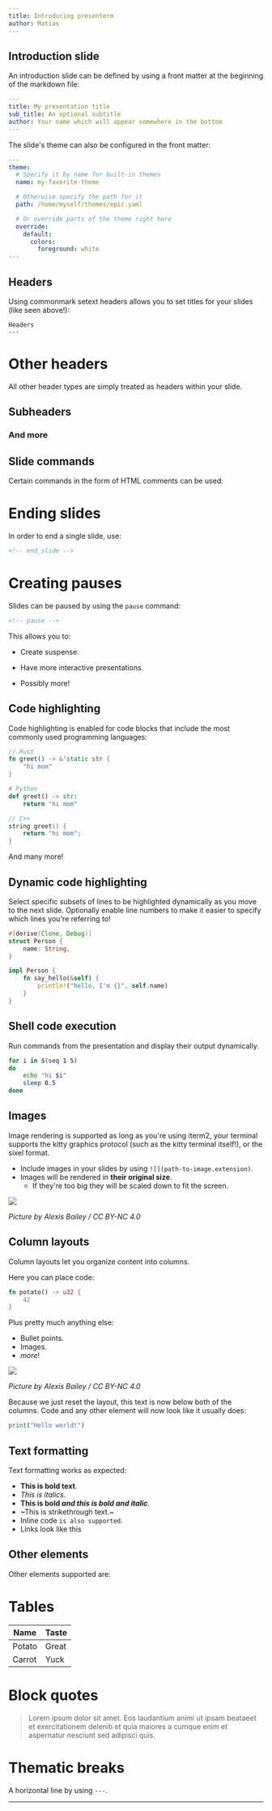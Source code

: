 ```yaml
---
title: Introducing presenterm
author: Matias
---
```


Introduction slide
---

An introduction slide can be defined by using a front matter at the beginning of the markdown file:

```yaml
---
title: My presentation title
sub_title: An optional subtitle
author: Your name which will appear somewhere in the bottom
---
```

The slide's theme can also be configured in the front matter:

```yaml
---
theme:
  # Specify it by name for built-in themes
  name: my-favorite-theme

  # Otherwise specify the path for it
  path: /home/myself/themes/epic.yaml

  # Or override parts of the theme right here
  override:
    default:
      colors:
        foreground: white
---
```

<!-- end_slide -->

Headers
---

Using commonmark setext headers allows you to set titles for your slides (like seen above!):

```
Headers
---
```

# Other headers

All other header types are simply treated as headers within your slide.

## Subheaders
### And more

<!-- end_slide -->

Slide commands
---

Certain commands in the form of HTML comments can be used:

# Ending slides

In order to end a single slide, use:

```html
<!-- end_slide -->
```

# Creating pauses

Slides can be paused by using the `pause` command:

```html
<!-- pause -->
```

This allows you to:

<!-- pause -->
* Create suspense.
<!-- pause -->
* Have more interactive presentations.
<!-- pause -->
* Possibly more!

<!-- end_slide -->

Code highlighting
---

Code highlighting is enabled for code blocks that include the most commonly used programming languages:

```rust
// Rust
fn greet() -> &'static str {
    "hi mom"
}
```

```python
# Python
def greet() -> str:
    return "hi mom"
```

```cpp
// C++
string greet() {
    return "hi mom";
}
```

And many more!

<!-- end_slide -->

Dynamic code highlighting
---

Select specific subsets of lines to be highlighted dynamically as you move to the next slide. Optionally enable line 
numbers to make it easier to specify which lines you're referring to!

```rust {1-4|6-10|all} +line_numbers
#[derive(Clone, Debug)]
struct Person {
    name: String,
}

impl Person {
    fn say_hello(&self) {
        println!("hello, I'm {}", self.name)
    }
}
```

<!-- end_slide -->

Shell code execution
---

Run commands from the presentation and display their output dynamically.

```bash +exec
for i in $(seq 1 5)
do
    echo "hi $i"
    sleep 0.5
done
```

<!-- end_slide -->

Images
---

Image rendering is supported as long as you're using iterm2, your terminal supports
the kitty graphics protocol (such as the kitty terminal itself!), or the sixel format.

* Include images in your slides by using `![](path-to-image.extension)`.
* Images will be rendered in **their original size**.
    * If they're too big they will be scaled down to fit the screen.

![](doge.png)

_Picture by Alexis Bailey / CC BY-NC 4.0_

<!-- end_slide -->

Column layouts
---

<!-- column_layout: [2, 1] -->

<!-- column: 0 -->

Column layouts let you organize content into columns.

Here you can place code:

```rust
fn potato() -> u32 {
    42
}
```

Plus pretty much anything else:
* Bullet points.
* Images.
* _more_!

<!-- column: 1 -->

![](doge.png)

_Picture by Alexis Bailey / CC BY-NC 4.0_

<!-- reset_layout -->

Because we just reset the layout, this text is now below both of the columns. Code and any other element will now look 
like it usually does:

```python
print("Hello world!")
```

<!-- end_slide -->

Text formatting
---

Text formatting works as expected:

* **This is bold text**.
* _This is italics_.
* **This is bold _and this is bold and italic_**.
* ~This is strikethrough text.~
* Inline code `is also supported`.
* Links look like this [](https://example.com/)

<!-- end_slide -->

Other elements
---

Other elements supported are:

# Tables

| Name | Taste |
| ------ | ------ |
| Potato | Great |
| Carrot | Yuck |

# Block quotes

> Lorem ipsum dolor sit amet. Eos laudantium animi ut ipsam beataeet
> et exercitationem deleniti et quia maiores a cumque enim et
> aspernatur nesciunt sed adipisci quis.

# Thematic breaks

A horizontal line by using `---`.

---

